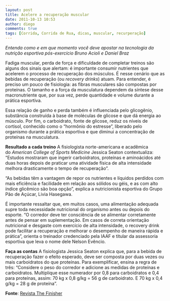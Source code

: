 ```yaml
---
layout: post
title: Acelere a recuperação muscular
date: 2011-10-13 10:53
author: diego
comments: true
tags: [Corrida, Corrida de Rua, dicas, muscular, recurperação]
---
```

*Entenda como e em que momento você deve apostar na tecnologia da nutrição esportiva pós-exercício*
*Bruno Acioli e Daniel Braz*

Fadiga muscular, perda de força e dificuldade de completar treinos são alguns dos sinais que alertam: é importante consumir nutrientes que acelerem o processo de recuperação dos músculos. É nesse cenário que as bebidas de recuperação (ou *recovery drinks*) atuam. Para entender, é preciso um pouco de fisiologia: as fibras musculares são com­postas por proteínas. O tamanho e a força da musculatura dependem da síntese desse macronutriente que, por sua vez, perde quantidade e volume durante a prática esportiva.

Essa relação de ganho e perda também é influenciada pelo glicogênio, substância construída à base de moléculas de glicose e que dá energia ao músculo. Por fim, o carboidrato, fonte de glicose, reduz os níveis de cortisol, conhecido como o “hormônio do estresse”, liberado pelo organismo durante a prática esportiva e que diminui a concentração de proteínas na musculatura.

<!--more-->

**Resultado a cada treino**
A fisiologista norte-americana e acadêmica do *American College of Sports Medicine* Jessica Seaton contextualiza: “Estudos mostraram que ingerir carboidratos, proteínas e amino­ácidos até duas horas depois de praticar uma atividade física de alta intensidade melhora drasticamente o tempo de recuperação”.

“As bebidas têm a vantagem de repor os nutrientes e líquidos perdidos com mais eficiência e facilidade em relação aos sólidos ou géis, e as com alto índice glicêmico são boa opção”, explica a nutricionista esportiva do Grupo Pão de Açúcar, Livia Hasegawa.

É importante ressaltar que, em muitos casos, uma alimentação adequada supre toda necessidade nutricional do organismo antes ou depois do esporte. “O corredor deve ter consciência de se alimentar corretamente antes de pensar em suplementação. Em casos de correta orientação nutricional e desgaste com exercício de alta intensidade, o recovery drink pode facilitar a recuperação e melhorar o desempenho de maneira rápida e prática”, orienta o treinador credenciado pela IAAF e titular da assessoria esportiva que leva o nome dele Nelson Evêncio.

**Faça as contas**
A fisiologista Jessica Seaton explica que, para a bebida de recuperação fazer o efeito esperado, deve ser composta por duas vezes ou mais carboidratos do que proteínas. Para exemplificar, ensina a regra de três: “Considere o peso do corredor e adicione as medidas de proteínas e carboidratos. Multiplique esse numerador por 0,8 para carboidratos e 0,4 para proteínas, assim: 70 kg x 0,8 g/kg = 56 g de carboidrato. E 70 kg x 0,4 g/kg = 28 g de proteína”.

**Fonte**: <a href="http://www.thefinisher.com.br/news/materia/-acelere-a-recuperacao-muscular#.TpWWyN78Wy4" target="_blank">Revista The Finisher</a>
